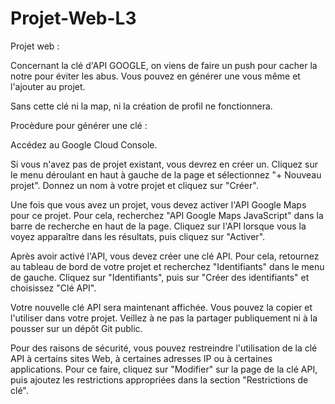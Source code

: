 # Projet-Web-L3

Projet web :

Concernant la clé d'API GOOGLE, on viens de faire un push pour cacher la notre pour éviter les abus. 
Vous pouvez en générer une vous même et l'ajouter au projet.

Sans cette clé ni la map, ni la création de profil ne fonctionnera.

Procèdure pour générer une clé :

Accédez au Google Cloud Console.

Si vous n'avez pas de projet existant, vous devrez en créer un. Cliquez sur le menu déroulant en haut à gauche de la page et sélectionnez "+ Nouveau projet". Donnez un nom à votre projet et cliquez sur "Créer".

Une fois que vous avez un projet, vous devez activer l'API Google Maps pour ce projet. Pour cela, recherchez "API Google Maps JavaScript" dans la barre de recherche en haut de la page. Cliquez sur l'API lorsque vous la voyez apparaître dans les résultats, puis cliquez sur "Activer".

Après avoir activé l'API, vous devez créer une clé API. Pour cela, retournez au tableau de bord de votre projet et recherchez "Identifiants" dans le menu de gauche. Cliquez sur "Identifiants", puis sur "Créer des identifiants" et choisissez "Clé API".

Votre nouvelle clé API sera maintenant affichée. Vous pouvez la copier et l'utiliser dans votre projet. Veillez à ne pas la partager publiquement ni à la pousser sur un dépôt Git public.

Pour des raisons de sécurité, vous pouvez restreindre l'utilisation de la clé API à certains sites Web, à certaines adresses IP ou à certaines applications. Pour ce faire, cliquez sur "Modifier" sur la page de la clé API, puis ajoutez les restrictions appropriées dans la section "Restrictions de clé".


